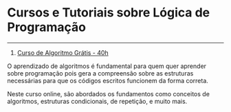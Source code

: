 # Cursos e Tutoriais sobre Lógica de Programação 
---
1. [Curso de Algoritmo Grátis - 40h](https://www.cursoemvideo.com/curso/curso-de-algoritmo)

O aprendizado de algoritmos é fundamental para quem quer aprender sobre programação pois gera a compreensão sobre as estruturas necessárias para que os códigos escritos funcionem da forma correta.

Neste curso online, são abordados os fundamentos como conceitos de algoritmos, estruturas condicionais, de repetição, e muito mais.
